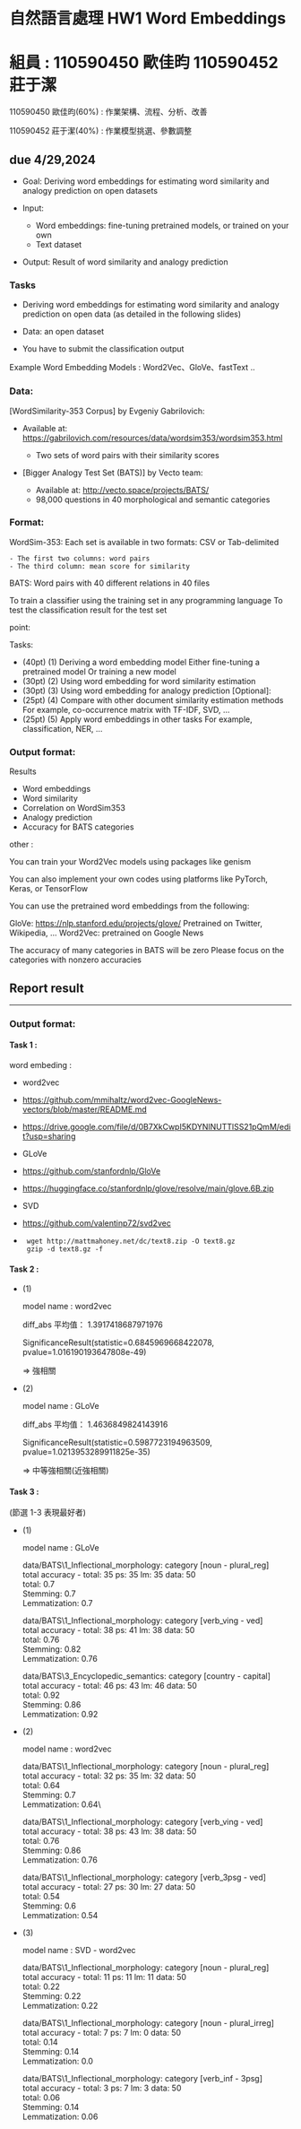 # 自然語言處理 HW1 Word Embeddings

# 組員 : 110590450 歐佳昀 110590452 莊于潔

110590450 歐佳昀(60%) : 作業架構、流程、分析、改善

110590452 莊于潔(40%) : 作業模型挑選、參數調整

## due 4/29,2024

- Goal: Deriving word embeddings for estimating word similarity and analogy prediction on open datasets

- Input:

  - Word embeddings: fine-tuning pretrained models, or trained on your own
  - Text dataset

- Output: Result of word similarity and analogy prediction

### Tasks

- Deriving word embeddings for estimating word similarity and analogy prediction on open data (as detailed in the following slides)

- Data: an open dataset

- You have to submit the classification output

Example Word Embedding Models : Word2Vec、GloVe、fastText ..

### Data:

[WordSimilarity-353 Corpus] by Evgeniy Gabrilovich:

- Available at: https://gabrilovich.com/resources/data/wordsim353/wordsim353.html

  - Two sets of word pairs with their similarity scores

- [Bigger Analogy Test Set (BATS)] by Vecto team:

  - Available at: http://vecto.space/projects/BATS/
  - 98,000 questions in 40 morphological and semantic categories

### Format:

WordSim-353: Each set is available in two formats: CSV or Tab-delimited

    - The first two columns: word pairs
    - The third column: mean score for similarity

BATS: Word pairs with 40 different relations in 40 files

To train a classifier using the training set in any programming language
To test the classification result for the test set

point:

Tasks:

- (40pt) (1) Deriving a word embedding model
  Either fine-tuning a pretrained model
  Or training a new model
- (30pt) (2) Using word embedding for word similarity estimation
- (30pt) (3) Using word embedding for analogy prediction
  [Optional]:
- (25pt) (4) Compare with other document similarity estimation methods
  For example, co-occurrence matrix with TF-IDF, SVD, …
- (25pt) (5) Apply word embeddings in other tasks
  For example, classification, NER, …

### Output format:

Results

- Word embeddings
- Word similarity
- Correlation on WordSim353
- Analogy prediction
- Accuracy for BATS categories

other :

You can train your Word2Vec models using packages like genism

You can also implement your own codes using platforms like PyTorch, Keras, or TensorFlow

You can use the pretrained word embeddings from the following:

GloVe: https://nlp.stanford.edu/projects/glove/
Pretrained on Twitter, Wikipedia, …
Word2Vec: pretrained on Google News

The accuracy of many categories in BATS will be zero
Please focus on the categories with nonzero accuracies

## Report result

---

### Output format:

#### Task 1 :

word embeding :

- word2vec
- https://github.com/mmihaltz/word2vec-GoogleNews-vectors/blob/master/README.md
- https://drive.google.com/file/d/0B7XkCwpI5KDYNlNUTTlSS21pQmM/edit?usp=sharing

- GLoVe
- https://github.com/stanfordnlp/GloVe
- https://huggingface.co/stanfordnlp/glove/resolve/main/glove.6B.zip

- SVD
- https://github.com/valentinp72/svd2vec
- ```
   wget http://mattmahoney.net/dc/text8.zip -O text8.gz
   gzip -d text8.gz -f
  ```

#### Task 2 :

- (1)

  model name : word2vec

  diff_abs 平均值： 1.3917418687971976

  SignificanceResult(statistic=0.6845969668422078, pvalue=1.016190193647808e-49)

  => 強相關

- (2)

  model name : GLoVe

  diff_abs 平均值： 1.4636849824143916

  SignificanceResult(statistic=0.5987723194963509, pvalue=1.0213953289911825e-35)

  => 中等強相關(近強相關)

#### Task 3 :

(節選 1-3 表現最好者)

- (1)

  model name : GLoVe

  data/BATS\1_Inflectional_morphology: category [noun - plural_reg]\
  total accuracy - total: 35 ps: 35 lm: 35 data: 50\
  total: 0.7\
  Stemming: 0.7\
  Lemmatization: 0.7

  data/BATS\1_Inflectional_morphology: category [verb_ving - ved]\
  total accuracy - total: 38 ps: 41 lm: 38 data: 50\
  total: 0.76\
  Stemming: 0.82\
  Lemmatization: 0.76

  data/BATS\3_Encyclopedic_semantics: category [country - capital]\
  total accuracy - total: 46 ps: 43 lm: 46 data: 50\
  total: 0.92\
  Stemming: 0.86\
  Lemmatization: 0.92

- (2)

  model name : word2vec

  data/BATS\1_Inflectional_morphology: category [noun - plural_reg]\
  total accuracy - total: 32 ps: 35 lm: 32 data: 50\
  total: 0.64\
  Stemming: 0.7\
  Lemmatization: 0.64\

  data/BATS\1_Inflectional_morphology: category [verb_ving - ved]\
  total accuracy - total: 38 ps: 43 lm: 38 data: 50\
  total: 0.76\
  Stemming: 0.86\
  Lemmatization: 0.76

  data/BATS\1_Inflectional_morphology: category [verb_3psg - ved]\
  total accuracy - total: 27 ps: 30 lm: 27 data: 50\
  total: 0.54\
  Stemming: 0.6\
  Lemmatization: 0.54

- (3)

  model name : SVD - word2vec

  data/BATS\1_Inflectional_morphology: category [noun - plural_reg]\
  total accuracy - total: 11 ps: 11 lm: 11 data: 50\
  total: 0.22\
  Stemming: 0.22\
  Lemmatization: 0.22

  data/BATS\1_Inflectional_morphology: category [noun - plural_irreg]\
  total accuracy - total: 7 ps: 7 lm: 0 data: 50\
  total: 0.14\
  Stemming: 0.14\
  Lemmatization: 0.0

  data/BATS\1_Inflectional_morphology: category [verb_inf - 3psg]\
  total accuracy - total: 3 ps: 7 lm: 3 data: 50\
  total: 0.06\
  Stemming: 0.14\
  Lemmatization: 0.06
